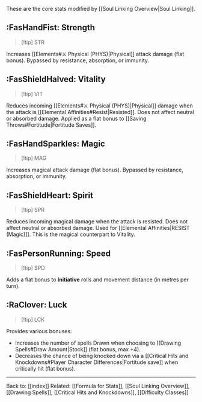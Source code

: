 These are the core stats modified by [[Soul Linking Overview|Soul Linking]].

## :FasHandFist: Strength

> [!tip] STR

Increases [[Elements#⚔️ Physical (PHYS)|Physical]] attack damage (flat bonus). Bypassed by resistance, absorption, or immunity.
## :FasShieldHalved: Vitality

> [!tip] VIT

Reduces incoming [[Elements#⚔️ Physical (PHYS)|Physical]] damage when the attack is [[Elemental Affinities#Resist|Resisted]]. Does not affect neutral or absorbed damage. Applied as a flat bonus to [[Saving Throws#Fortitude|Fortitude Saves]].
## :FasHandSparkles: Magic

> [!tip] MAG

Increases magical attack damage (flat bonus). Bypassed by resistance, absorption, or immunity.
## :FasShieldHeart: Spirit

> [!tip] SPR

Reduces incoming magical damage when the attack is resisted. Does not affect neutral or absorbed damage. Used for [[Elemental Affinities|RESIST (Magic)]]. This is the magical counterpart to Vitality.
## :FasPersonRunning: Speed

> [!tip] SPD

Adds a flat bonus to **Initiative** rolls and movement distance (in metres per turn).
## :RaClover: Luck

> [!tip] LCK

Provides various bonuses:
*   Increases the number of spells Drawn when choosing to [[Drawing Spells#Draw Amount|Stock]] (flat bonus, max +4).
*   Decreases the chance of being knocked down via a [[Critical Hits and Knockdowns#Player Character Differences|Fortitude save]] when critically hit (flat bonus).

---
Back to: [[index]]
Related: [[Formula for Stats]], [[Soul Linking Overview]], [[Drawing Spells]], [[Critical Hits and Knockdowns]], [[Difficulty Classes]]